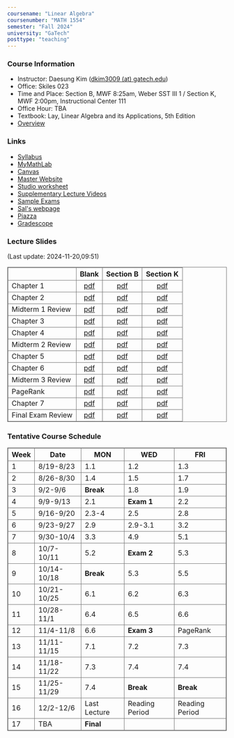 ```yaml
---
coursename: "Linear Algebra"
coursenumber: "MATH 1554"
semester: "Fall 2024"
university: "GaTech"
posttype: "teaching"
---
```


### Course Information
- Instructor: Daesung Kim ([dkim3009 (at) gatech.edu](mailto:dkim3009@gatech.edu))
- Office: Skiles 023
- Time and Place: Section B, MWF 8:25am, Weber SST III 1 / Section K, MWF 2:00pm, Instructional Center 111
- Office Hour: TBA
- Textbook: Lay, Linear Algebra and its Applications, 5th Edition
- [Overview](overview.pdf)

### Links
- [Syllabus](https://gatech.instructure.com/courses/114544/pages/common-syllabus-fall-2024)
- [MyMathLab](https://www.mymathlab.com)
- [Canvas](https://canvas.gatech.edu)
- [Master Website](https://gatech.instructure.com/courses/114544)
- [Studio worksheet](https://gatech.instructure.com/courses/114544/pages/studio-worksheets)
- [Supplementary Lecture Videos](https://gatech.instructure.com/courses/114544/modules)
- [Sample Exams](https://gatech.instructure.com/courses/114544/pages/sample-exams)
- [Sal's webpage](https://sbarone7.math.gatech.edu/ma1554f24.html)
- [Piazza](https://piazza.com/class/lz8sip014c46zt)
- [Gradescope](https://www.gradescope.com/courses/814142)
 
### Lecture Slides
(Last update: 2024-11-20,09:51)

|                   | Blank                              | Section B                      | Section K                       |
| -                 | :-:                                | :-:                            | :-:                             |
| Chapter 1         | [pdf](m1554-ch1-blank.pdf)         | [pdf](m1554-ch1-B.pdf)         | [pdf](m1554-ch1-K.pdf)          |
| Chapter 2         | [pdf](m1554-ch2-blank.pdf)         | [pdf](m1554-ch2-B.pdf)         | [pdf](m1554-ch2-K.pdf)          |
| Midterm 1 Review  | [pdf](m1554-m1review-blank.pdf)    | [pdf](m1554-m1review-B.pdf)    | [pdf](m1554-m1review-K.pdf)     |
| Chapter 3         | [pdf](m1554-ch3-blank.pdf)         | [pdf](m1554-ch3-B.pdf)         | [pdf](m1554-ch3-K.pdf)          |
| Chapter 4         | [pdf](m1554-ch4-blank.pdf)         | [pdf](m1554-ch4-B.pdf)         | [pdf](m1554-ch4-K.pdf)          |
| Midterm 2 Review  | [pdf](m1554-m2review-blank.pdf)    | [pdf](m1554-m2review-B.pdf)    | [pdf](m1554-m2review-K.pdf)     |
| Chapter 5         | [pdf](m1554-ch5-blank.pdf)         | [pdf](m1554-ch5-B.pdf)         | [pdf](m1554-ch5-K.pdf)          |
| Chapter 6         | [pdf](m1554-ch6-blank.pdf)         | [pdf](m1554-ch6-B.pdf)         | [pdf](m1554-ch6-K.pdf)          |
| Midterm 3 Review  | [pdf](m1554-m3review-blank.pdf)    | [pdf](m1554-m3review-B.pdf)    | [pdf](m1554-m3review-K.pdf)     |
| PageRank          | [pdf](m1554-pagerank-blank.pdf)    | [pdf](m1554-pagerank-B.pdf)    | [pdf](m1554-pagerank-K.pdf)     |
| Chapter 7         | [pdf](m1554-ch7-blank.pdf)         | [pdf](m1554-ch7-B.pdf)         | [pdf](m1554-ch7-K.pdf)          |
| Final Exam Review | [pdf](m1554-finalreview-blank.pdf) | [pdf](m1554-finalreview-B.pdf) | [pdf](m1554-finalreview-K.pdf) |
 

### Tentative Course Schedule
| Week | Date        | MON          | WED            | FRI            |
| ---  | ---         | ---          | ---            | ---            |
| 1    | 8/19-8/23   | 1.1          | 1.2            | 1.3            |
| 2    | 8/26-8/30   | 1.4          | 1.5            | 1.7            |
| 3    | 9/2-9/6     | **Break**    | 1.8            | 1.9            |
| 4    | 9/9-9/13    | 2.1          | **Exam 1**     | 2.2            |
| 5    | 9/16-9/20   | 2.3-4        | 2.5            | 2.8            |
| 6    | 9/23-9/27   | 2.9          | 2.9-3.1        | 3.2            |
| 7    | 9/30-10/4   | 3.3          | 4.9            | 5.1            |
| 8    | 10/7-10/11  | 5.2          | **Exam 2**     | 5.3            |
| 9    | 10/14-10/18 | **Break**    | 5.3            | 5.5            |
| 10   | 10/21-10/25 | 6.1          | 6.2            | 6.3            |
| 11   | 10/28-11/1  | 6.4          | 6.5            | 6.6            |
| 12   | 11/4-11/8   | 6.6          | **Exam 3**     | PageRank       |
| 13   | 11/11-11/15 | 7.1          | 7.2            | 7.3            |
| 14   | 11/18-11/22 | 7.3          | 7.4            | 7.4            |
| 15   | 11/25-11/29 | 7.4          | **Break**      | **Break**      |
| 16   | 12/2-12/6   | Last Lecture | Reading Period | Reading Period |
| 17   | TBA         | **Final**    |                |                |



<style>
table, th, td {
  border: 1px solid #777;
  border-collapse: collapse;
}
</style>

